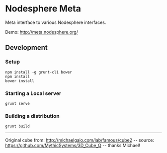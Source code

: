 # Nodesphere Meta

Meta interface to various Nodesphere interfaces.

Demo: http://meta.nodesphere.org/

## Development

### Setup

```
npm install -g grunt-cli bower
npm install
bower install
```

### Starting a Local server

```
grunt serve
```

### Building a distribution

```
grunt build
```

----

Original cube from: http://michaelgaio.com/lab/famous/cube2 -- source: https://github.com/MythicSystems/3D_Cube_Q -- thanks Michael!